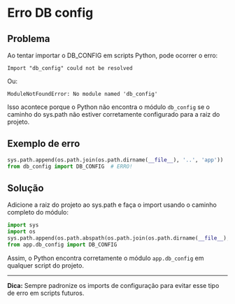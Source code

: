 # Erro DB config

## Problema

Ao tentar importar o DB_CONFIG em scripts Python, pode ocorrer o erro:

```
Import "db_config" could not be resolved
```

Ou:

```
ModuleNotFoundError: No module named 'db_config'
```

Isso acontece porque o Python não encontra o módulo `db_config` se o caminho do sys.path não estiver corretamente configurado para a raiz do projeto.

## Exemplo de erro

```python
sys.path.append(os.path.join(os.path.dirname(__file__), '..', 'app'))
from db_config import DB_CONFIG  # ERRO!
```

## Solução

Adicione a raiz do projeto ao sys.path e faça o import usando o caminho completo do módulo:

```python
import sys
import os
sys.path.append(os.path.abspath(os.path.join(os.path.dirname(__file__), '..')))
from app.db_config import DB_CONFIG
```

Assim, o Python encontra corretamente o módulo `app.db_config` em qualquer script do projeto.

---

**Dica:** Sempre padronize os imports de configuração para evitar esse tipo de erro em scripts futuros. 